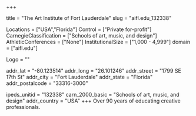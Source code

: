 
+++

title = "The Art Institute of Fort Lauderdale"
slug = "aifl.edu_132338"

Locations = ["USA","Florida"]
Control = ["Private for-profit"]
CarnegieClassification = ["Schools of art, music, and design"]
AthleticConferences = ["None"]
InstitutionalSize = ["1,000 - 4,999"]
domain = ["aifl.edu"]

Logo = ""

addr_lat = "-80.123514"
addr_long = "26.101246"
addr_street = "1799 SE 17th St"
addr_city = "Fort Lauderdale"
addr_state = "Florida"
addr_postalcode = "33316-3000"

ipeds_unitid = "132338"
carn_2000_basic = "Schools of art, music, and design"
addr_country = "USA"
+++
    Over 90 years of educating creative professionals.
